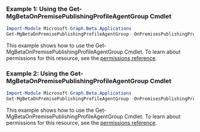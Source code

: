 ### Example 1: Using the Get-MgBetaOnPremisePublishingProfileAgentGroup Cmdlet
```powershell
Import-Module Microsoft.Graph.Beta.Applications
Get-MgBetaOnPremisePublishingProfileAgentGroup -OnPremisesPublishingProfileId $onPremisesPublishingProfileId -ExpandProperty "agents,publishedResources" 
```
This example shows how to use the Get-MgBetaOnPremisePublishingProfileAgentGroup Cmdlet.
To learn about permissions for this resource, see the [permissions reference](/graph/permissions-reference).
### Example 2: Using the Get-MgBetaOnPremisePublishingProfileAgentGroup Cmdlet
```powershell
Import-Module Microsoft.Graph.Beta.Applications
Get-MgBetaOnPremisePublishingProfileAgentGroup -OnPremisesPublishingProfileId $onPremisesPublishingProfileId -OnPremisesAgentGroupId $onPremisesAgentGroupId -ExpandProperty "publishedResources,agents" 
```
This example shows how to use the Get-MgBetaOnPremisePublishingProfileAgentGroup Cmdlet.
To learn about permissions for this resource, see the [permissions reference](/graph/permissions-reference).
